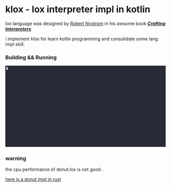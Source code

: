 # klox  -  lox interpreter impl in kotlin

 lox language was designed by [Robert Nystrom]( https://github.com/munificent)   in  his awsome  book [***Crafting Interpreters***](https://craftinginterpreters.com/)



i implement klox for  learn kotlin  programming and consolidate some lang impl skill.



### Building  && Running



![demo](demo.gif)

### warning

the  cpu  performance  of  donut.lox  is not good .

[here is  a donut  impl  in rust](https://gist.github.com/unixisevil/99c09db65b9aaefe0c4e1e00aa5eddf1)
